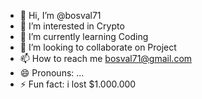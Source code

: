 - 👋 Hi, I’m @bosval71
- 👀 I’m interested in Crypto
- 🌱 I’m currently learning Coding
- 💞️ I’m looking to collaborate on Project
- 📫 How to reach me bosval71@gmail.com
- 😄 Pronouns: ...
- ⚡ Fun fact: i lost $1.000.000

<!---
bosval71/bosval71 is a ✨ special ✨ repository because its `README.md` (this file) appears on your GitHub profile.
You can click the Preview link to take a look at your changes.
--->
